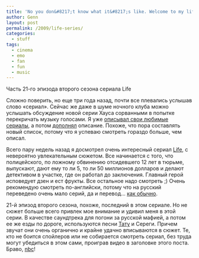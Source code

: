 ```yaml
---
title: 'No you don&#8217;t know what it&#8217;s like. Welcome to my life'
author: Genn
layout: post
permalink: /2009/life-series/
categories:
  - stuff
tags:
  - cinema
  - emo
  - fan
  - fun
  - music
---
```

<p class="imgdesc">
  Часть 21-го эпизода второго сезона сериала Life
</p>

Сложно поверить, но еще три года назад, почти все плевались услышав слово «сериал». Сейчас же даже в шуме ночного клуба можно услышать обсуждение новой серии Хауса сорванными в попытке перекричать музыку голосами. Я уже [описывал свои любимые сериалы][1], а потом [дополнял][2] описание. Похоже, что пора составлять новый список, потому что я успеваю смотреть гораздо больше, чем описал. 

Всего пару недель назад я досмотрел очень интересный сериал [Life][3], с невероятно увлекательным сюжетом. Все начинается с того, что полицейского, по ложному обвинению отсидевшего 12 лет в тюрьме, выпускают, дают ему то ли 5, то ли 50 миллионов долларов и делают детективом в участке, где он работал до заключения. Главный герой исповедует дзен и ест фрукты. Все остальное надо смотреть ;) Очень рекомендую смотреть по-английски, потому что на русский переведено очень мало серий, да и перевод… [как обычно][4].

21-й эпизод второго сезона, похоже, последний в этом сериале. Но не сюжет больше всего привлек мое внимание и удивил меня в этой серии. В качестве саундтрека для погони за русской мафией, а потом ее же езды по дороге, используются песни [Тату][5] и Сереги. Причем звучат они очень органично и крайне удачно вписываются в сюжет. Те, кто не боится спойлеров или не собирается смотреть сериал, без труда могут убедиться в этом сами, проиграв видео в заголовке этого поста. Браво, [nbc][6]!

 [1]: http://mega.genn.org/2008/tv-cereals/
 [2]: http://mega.genn.org/2007/californication/
 [3]: http://nbc.com/Life
 [4]: http://mega.genn.org/2009/what-translation-foo/
 [5]: http://genn.org/#/works/tatu
 [6]: http://nbc.com/